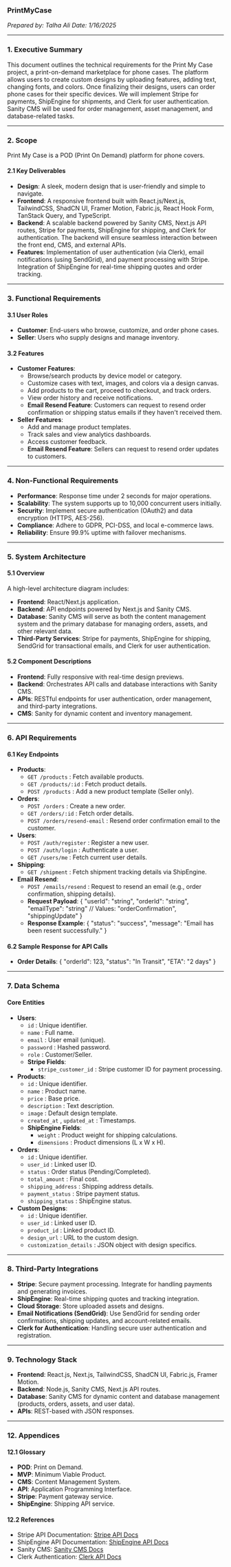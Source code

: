 ### **PrintMyCase**
_Prepared by: Talha Ali_ _Date: 1/16/2025_

---

### **1. Executive Summary**
This document outlines the technical requirements for the Print My Case project, a print-on-demand marketplace for phone cases. The platform allows users to create custom designs by uploading features, adding text, changing fonts, and colors. Once finalizing their designs, users can order phone cases for their specific devices. We will implement Stripe for payments, ShipEngine for shipments, and Clerk for user authentication. Sanity CMS will be used for order management, asset management, and database-related tasks.

---

### **2. Scope**
Print My Case is a POD (Print On Demand) platform for phone covers.

#### **2.1 Key Deliverables**
- **Design**: A sleek, modern design that is user-friendly and simple to navigate.
- **Frontend**: A responsive frontend built with React.js/Next.js, TailwindCSS, ShadCN UI, Framer Motion, Fabric.js, React Hook Form, TanStack Query, and TypeScript.
- **Backend**: A scalable backend powered by Sanity CMS, Next.js API routes, Stripe for payments, ShipEngine for shipping, and Clerk for authentication. The backend will ensure seamless interaction between the front end, CMS, and external APIs.
- **Features**: Implementation of user authentication (via Clerk), email notifications (using SendGrid), and payment processing with Stripe. Integration of ShipEngine for real-time shipping quotes and order tracking.
---

### **3. Functional Requirements**
#### **3.1 User Roles**
- **Customer**: End-users who browse, customize, and order phone cases.
- **Seller**: Users who supply designs and manage inventory.
#### **3.2 Features**
- **Customer Features**: 
    - Browse/search products by device model or category.
    - Customize cases with text, images, and colors via a design canvas.
    - Add products to the cart, proceed to checkout, and track orders.
    - View order history and receive notifications.
    - **Email Resend Feature**: Customers can request to resend order confirmation or shipping status emails if they haven't received them.
- **Seller Features**: 
    - Add and manage product templates.
    - Track sales and view analytics dashboards.
    - Access customer feedback.
    - **Email Resend Feature**: Sellers can request to resend order updates to customers.
---

### **4. Non-Functional Requirements**
- **Performance**: Response time under 2 seconds for major operations.
- **Scalability**: The system supports up to 10,000 concurrent users initially.
- **Security**: Implement secure authentication (OAuth2) and data encryption (HTTPS, AES-256).
- **Compliance**: Adhere to GDPR, PCI-DSS, and local e-commerce laws.
- **Reliability**: Ensure 99.9% uptime with failover mechanisms.
---

### **5. System Architecture**
#### **5.1 Overview**
A high-level architecture diagram includes:

- **Frontend**: React/Next.js application.
- **Backend**: API endpoints powered by Next.js and Sanity CMS.
- **Database**: Sanity CMS will serve as both the content management system and the primary database for managing orders, assets, and other relevant data.
- **Third-Party Services**: Stripe for payments, ShipEngine for shipping, SendGrid for transactional emails, and Clerk for user authentication.
#### **5.2 Component Descriptions**
- **Frontend**: Fully responsive with real-time design previews.
- **Backend**: Orchestrates API calls and database interactions with Sanity CMS.
- **APIs**: RESTful endpoints for user authentication, order management, and third-party integrations.
- **CMS**: Sanity for dynamic content and inventory management.
---

### **6. API Requirements**
#### **6.1 Key Endpoints**
- **Products**: 
    - `GET /products` : Fetch available products.
    - `GET /products/:id` : Fetch product details.
    - `POST /products` : Add a new product template (Seller only).
- **Orders**: 
    - `POST /orders` : Create a new order.
    - `GET /orders/:id` : Fetch order details.
    - `POST /orders/resend-email` : Resend order confirmation email to the customer.
- **Users**: 
    - `POST /auth/register` : Register a new user.
    - `POST /auth/login` : Authenticate a user.
    - `GET /users/me` : Fetch current user details.
- **Shipping**: 
    - `GET /shipment` : Fetch shipment tracking details via ShipEngine.
- **Email Resend**: 
    - `POST /emails/resend` : Request to resend an email (e.g., order confirmation, shipping details).
    - **Request Payload**: {
  "userId": "string",
  "orderId": "string",
  "emailType": "string" // Values: "orderConfirmation", "shippingUpdate"
}
    - **Response Example**: {
  "status": "success",
  "message": "Email has been resent successfully."
}
#### **6.2 Sample Response for API Calls**
- **Order Details**: {
  "orderId": 123,
  "status": "In Transit",
  "ETA": "2 days"
}
---

### **7. Data Schema**
#### **Core Entities**
- **Users**:
    - `id` : Unique identifier.
    - `name` : Full name.
    - `email` : User email (unique).
    - `password` : Hashed password.
    - `role` : Customer/Seller.
    - **Stripe Fields**: 
        - `stripe_customer_id` : Stripe customer ID for payment processing.
- **Products**:
    - `id` : Unique identifier.
    - `name` : Product name.
    - `price` : Base price.
    - `description` : Text description.
    - `image` : Default design template.
    - `created_at` , `updated_at` : Timestamps.
    - **ShipEngine Fields**: 
        - `weight` : Product weight for shipping calculations.
        - `dimensions` : Product dimensions (L x W x H).
- **Orders**:
    - `id` : Unique identifier.
    - `user_id` : Linked user ID.
    - `status` : Order status (Pending/Completed).
    - `total_amount` : Final cost.
    - `shipping_address` : Shipping address details.
    - `payment_status` : Stripe payment status.
    - `shipping_status` : ShipEngine status.
- **Custom Designs**:
    - `id` : Unique identifier.
    - `user_id` : Linked user ID.
    - `product_id` : Linked product ID.
    - `design_url` : URL to the custom design.
    - `customization_details` : JSON object with design specifics.
---

### **8. Third-Party Integrations**
- **Stripe**: Secure payment processing. Integrate for handling payments and generating invoices.
- **ShipEngine**: Real-time shipping quotes and tracking integration.
- **Cloud Storage**: Store uploaded assets and designs.
- **Email Notifications (SendGrid)**: Use SendGrid for sending order confirmations, shipping updates, and account-related emails.
- **Clerk for Authentication**: Handling secure user authentication and registration.
---

### **9. Technology Stack**
- **Frontend**: React.js, Next.js, TailwindCSS, ShadCN UI, Fabric.js, Framer Motion.
- **Backend**: Node.js, Sanity CMS, Next.js API routes.
- **Database**: Sanity CMS for dynamic content and database management (products, orders, assets, and user data).
- **APIs**: REST-based with JSON responses.
---

### **12. Appendices**
#### **12.1 Glossary**
- **POD**: Print on Demand.
- **MVP**: Minimum Viable Product.
- **CMS**: Content Management System.
- **API**: Application Programming Interface.
- **Stripe**: Payment gateway service.
- **ShipEngine**: Shipping API service.
#### **12.2 References**
- Stripe API Documentation: [﻿Stripe API Docs](https://stripe.com/docs) 
- ShipEngine API Documentation: [﻿ShipEngine API Docs](https://www.shipengine.com/docs) 
- Sanity CMS: [﻿Sanity CMS Docs](https://www.sanity.io/) 
- Clerk Authentication: [﻿Clerk API Docs](https://clerk.dev/docs) 


